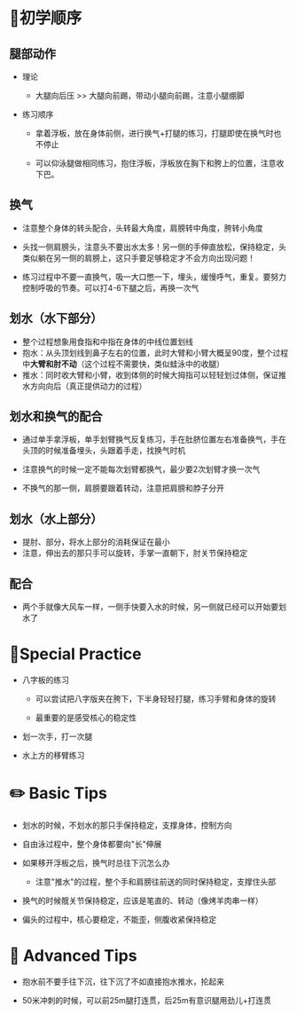 # 📑初学顺序

## 腿部动作

- 理论

  - 大腿向后压 >> 大腿向前踢，带动小腿向前踢，注意小腿绷脚

- 练习顺序

  - 拿着浮板，放在身体前侧，进行换气+打腿的练习，打腿即使在换气时也不停止

  - 可以仰泳腿做相同练习，抱住浮板，浮板放在胸下和胯上的位置，注意收下巴。

## 换气

- 注意整个身体的转头配合，头转最大角度，肩膀转中角度，胯转小角度
- 头找一侧肩膀头，注意头不要出水太多！另一侧的手伸直放松，保持稳定，头类似躺在另一侧的肩膀上，这只手要足够稳定才不会方向出现问题！

- 练习过程中不要一直换气，吸一大口憋一下，埋头，缓慢呼气，重复。要努力控制呼吸的节奏。可以打4-6下腿之后，再换一次气

## 划水（水下部分）

- 整个过程想象用食指和中指在身体的中线位置划线
- 抱水：从头顶划线到鼻子左右的位置，此时大臂和小臂大概呈90度，整个过程中**大臂和肘不动**（这个过程不需要快，类似蛙泳中的收腿）
- 推水：同时收大臂和小臂，收到体侧的时候大拇指可以轻轻划过体侧，保证推水方向向后（真正提供动力的过程）

## 划水和换气的配合

- 通过单手拿浮板，单手划臂换气反复练习，手在肚脐位置左右准备换气，手在头顶的时候准备埋头，头跟着手走，找换气时机

- 注意换气的时候一定不能每次划臂都换气，最少要2次划臂才换一次气

- 不换气的那一侧，肩膀要跟着转动，注意把肩膀和脖子分开

## 划水（水上部分）

- 提肘、部分，将水上部分的消耗保证在最小
- 注意，伸出去的那只手可以旋转，手掌一直朝下，肘关节保持稳定

## 配合

- 两个手就像大风车一样，一侧手快要入水的时候，另一侧就已经可以开始要划水了

# 💓Special Practice

- 八字板的练习

  - 可以尝试把八字版夹在胯下，下半身轻轻打腿，练习手臂和身体的旋转

  - 最重要的是感受核心的稳定性
- 划一次手，打一次腿
- 水上方的移臂练习

# ✏️ Basic Tips

- 划水的时候，不划水的那只手保持稳定，支撑身体，控制方向

- 自由泳过程中，整个身体都要向"长"伸展

- 如果移开浮板之后，换气时总往下沉怎么办
  - 注意"推水"的过程，整个手和肩膀往前送的同时保持稳定，支撑住头部

- 换气的时候髋关节保持稳定，应该是笔直的、转动（像烤羊肉串一样）

- 偏头的过程中，核心要稳定，不能歪，侧腹收紧保持稳定

# 🚀 Advanced Tips

- 抱水前不要手往下沉，往下沉了不如直接抱水推水，抡起来

- 50米冲刺的时候，可以前25m腿打连贯，后25m有意识腿用劲儿+打连贯
